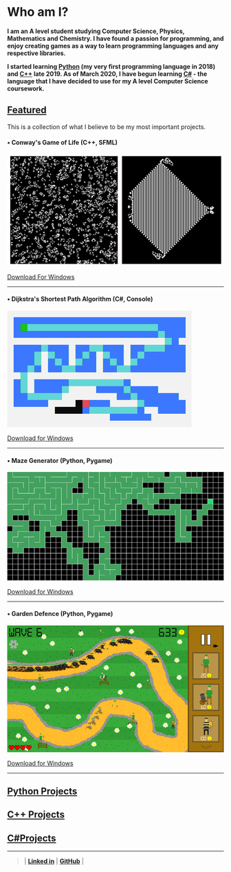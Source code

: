 # Who am I?

**I am an A level student studying Computer Science, Physics, Mathematics and Chemistry. I have found a passion for programming, and enjoy creating games as a way to learn programming languages and any respective libraries.**

**I started learning [Python](/PythonPage.md) (my very first programming language in 2018) and [C++](/CppPage.md) late 2019. As of March 2020, I have begun learning [C#](/CsPage.md) - the language that I have decided to use for my A level Computer Science coursework.**

## [Featured](README.md)

This is a collection of what I believe to be my most important projects.

####  • Conway's Game of Life (C++, SFML)

[![image](/ProgramRepos/SFML-GameOfLife/GameOfLifeFiles/CombinedImage.png "Random seed (left) and the 'Max' (right)")](CppPage.html##-conways-game-of-life)

[Download For Windows](/ProgramRepos/SFML-GameOfLife/GameOfLife.zip?raw=true)

---

#### • Dijkstra's Shortest Path Algorithm (C#, Console)

[![Image](/Resources/Images/Dijkstra.PNG)](CsPage.html#-dijkstras-Shortest-Path-Algorithm)

[Download for Windows](https://github.com/OwenPauptit/OwenPauptit.github.io/blob/master/ProgramRepos/Console-Dijkstra/Dijkstra.zip?raw=true)

---

#### • Maze Generator (Python, Pygame)

[![The Recursive Backtracking Algorithm](/ProgramRepos/Pygame-MazeGenerator/MazeGeneratorFiles/GenerationScreenShot-shrunk.png)](PythonPage.html#-maze-generator)

[Download for Windows](/ProgramRepos/Pygame-MazeGenerator/MazeGenerator.zip?raw=true "zip file download for the Maze Generator")

---

####  • Garden Defence (Python, Pygame)

[![An in-game screen shot](/ProgramRepos/Pygame-GardenDefence/GardenDefenceFiles/Images/ScreenShotForGithubPages-shrunk.png)](PythonPage.html#-garden-defence)

[Download for Windows](/ProgramRepos/Pygame-GardenDefence/GardenDefence.zip?raw=true "Zip file download for Garden Defence")

---

## [Python Projects](/PythonPage.md)

## [C++ Projects](/CppPage.md)

## [C#Projects](/CsPage.md)

***  
  
  
>
>
> | **[Linked in](https://linkedin.com/in/owen-pauptit/)** | **[GitHub](https://github.com/owenpauptit/)** |
>
